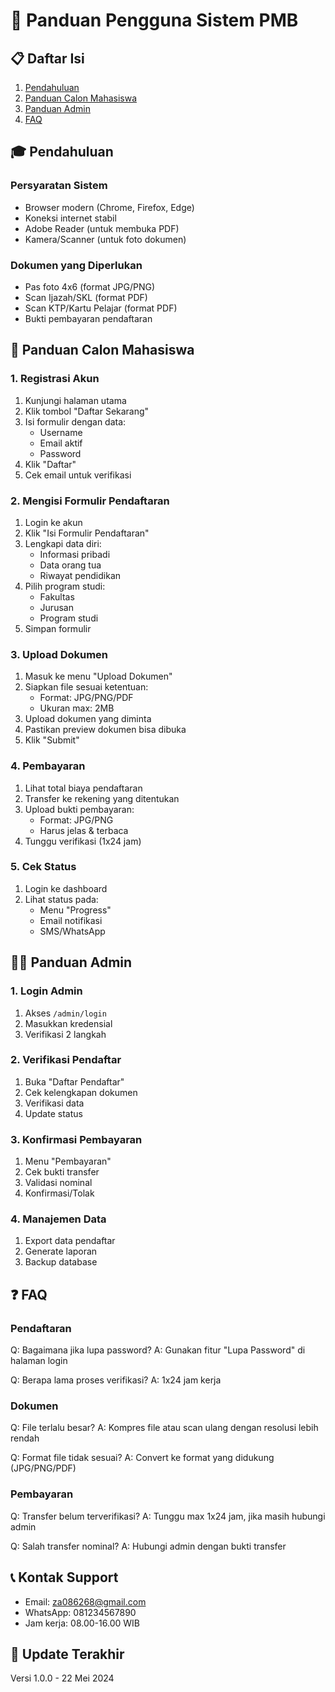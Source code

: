 # 📘 Panduan Pengguna Sistem PMB

## 📋 Daftar Isi
1. [Pendahuluan](#pendahuluan)
2. [Panduan Calon Mahasiswa](#panduan-calon-mahasiswa)
3. [Panduan Admin](#panduan-admin)
4. [FAQ](#faq)

## 🎓 Pendahuluan

### Persyaratan Sistem
- Browser modern (Chrome, Firefox, Edge)
- Koneksi internet stabil
- Adobe Reader (untuk membuka PDF)
- Kamera/Scanner (untuk foto dokumen)

### Dokumen yang Diperlukan
- Pas foto 4x6 (format JPG/PNG)
- Scan Ijazah/SKL (format PDF)
- Scan KTP/Kartu Pelajar (format PDF)
- Bukti pembayaran pendaftaran

## 👤 Panduan Calon Mahasiswa

### 1. Registrasi Akun
1. Kunjungi halaman utama
2. Klik tombol "Daftar Sekarang"
3. Isi formulir dengan data:
   - Username
   - Email aktif
   - Password
4. Klik "Daftar"
5. Cek email untuk verifikasi

### 2. Mengisi Formulir Pendaftaran
1. Login ke akun
2. Klik "Isi Formulir Pendaftaran"
3. Lengkapi data diri:
   - Informasi pribadi
   - Data orang tua
   - Riwayat pendidikan
4. Pilih program studi:
   - Fakultas
   - Jurusan
   - Program studi
5. Simpan formulir

### 3. Upload Dokumen
1. Masuk ke menu "Upload Dokumen"
2. Siapkan file sesuai ketentuan:
   - Format: JPG/PNG/PDF
   - Ukuran max: 2MB
3. Upload dokumen yang diminta
4. Pastikan preview dokumen bisa dibuka
5. Klik "Submit"

### 4. Pembayaran
1. Lihat total biaya pendaftaran
2. Transfer ke rekening yang ditentukan
3. Upload bukti pembayaran:
   - Format: JPG/PNG
   - Harus jelas & terbaca
4. Tunggu verifikasi (1x24 jam)

### 5. Cek Status
1. Login ke dashboard
2. Lihat status pada:
   - Menu "Progress"
   - Email notifikasi
   - SMS/WhatsApp

## 👨‍💼 Panduan Admin

### 1. Login Admin
1. Akses `/admin/login`
2. Masukkan kredensial
3. Verifikasi 2 langkah

### 2. Verifikasi Pendaftar
1. Buka "Daftar Pendaftar"
2. Cek kelengkapan dokumen
3. Verifikasi data
4. Update status

### 3. Konfirmasi Pembayaran
1. Menu "Pembayaran"
2. Cek bukti transfer
3. Validasi nominal
4. Konfirmasi/Tolak

### 4. Manajemen Data
1. Export data pendaftar
2. Generate laporan
3. Backup database

## ❓ FAQ

### Pendaftaran
Q: Bagaimana jika lupa password?
A: Gunakan fitur "Lupa Password" di halaman login

Q: Berapa lama proses verifikasi?
A: 1x24 jam kerja

### Dokumen
Q: File terlalu besar?
A: Kompres file atau scan ulang dengan resolusi lebih rendah

Q: Format file tidak sesuai?
A: Convert ke format yang didukung (JPG/PNG/PDF)

### Pembayaran
Q: Transfer belum terverifikasi?
A: Tunggu max 1x24 jam, jika masih hubungi admin

Q: Salah transfer nominal?
A: Hubungi admin dengan bukti transfer

## 📞 Kontak Support
- Email: za086268@gmail.com
- WhatsApp: 081234567890
- Jam kerja: 08.00-16.00 WIB

## 🔄 Update Terakhir
Versi 1.0.0 - 22 Mei 2024